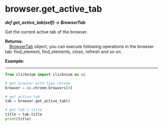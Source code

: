 
# browser.get_active_tab

***def get_active_tab(self) -> BrowserTab***  

Get the current active tab of the browser.

**Returns:**  
    &emsp;[BrowserTab](./browsertab/browsertab.md) object, you can execute following operations in the browser tab: find_element, find_elements, close, refresh and so on.

**Example:**
***
```python
from clicknium import clicknium as cc

# get browser with type chrome
browser = cc.chrome.browsers[0]

# get active tab
tab = browser.get_active_tab()

# get tab's title
title = tab.title
print(title)
```